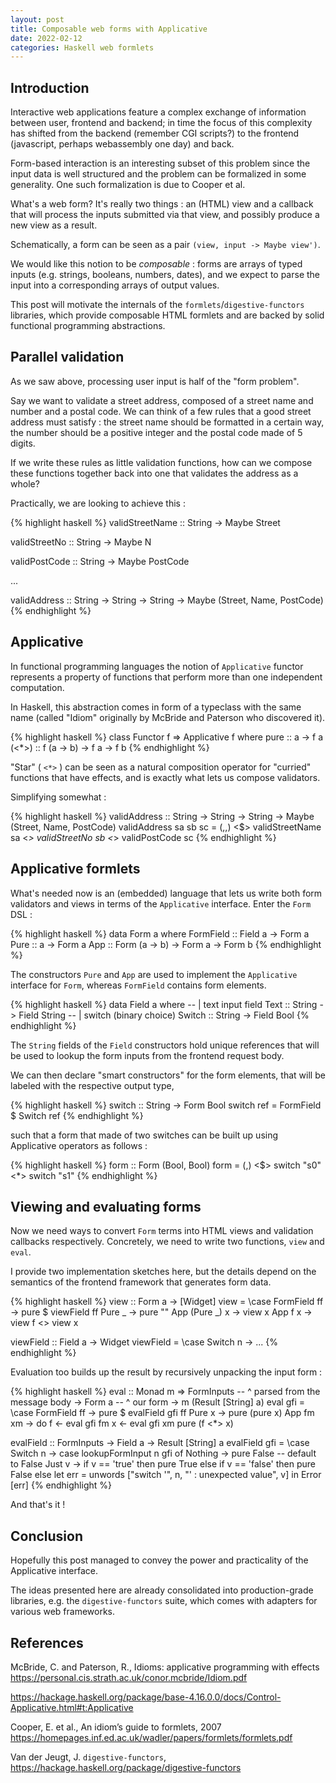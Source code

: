 ```yaml
---
layout: post
title: Composable web forms with Applicative
date: 2022-02-12
categories: Haskell web formlets
---
```


## Introduction

Interactive web applications feature a complex exchange of information between user, frontend and backend; in time the focus of this complexity has shifted from the backend (remember CGI scripts?) to the frontend (javascript, perhaps webassembly one day) and back.

Form-based interaction is an interesting subset of this problem since the input data is well structured and the problem can be formalized in some generality. One such formalization is due to Cooper et al. 

What's a web form? It's really two things : an (HTML) view and a callback that will process the inputs submitted via that view, and possibly produce a new view as a result.

Schematically, a form can be seen as a pair `(view, input -> Maybe view')`.

We would like this notion to be _composable_ : forms are arrays of typed inputs (e.g. strings, booleans, numbers, dates), and we expect to parse the input into a corresponding arrays of output values.

This post will motivate the internals of the `formlets`/`digestive-functors` libraries, which provide composable HTML formlets and are backed by solid functional programming abstractions.

## Parallel validation

As we saw above, processing user input is half of the "form problem".

Say we want to validate a street address, composed of a street name and number and a postal code. We can think of a few rules that a good street address must satisfy : the street name should be formatted in a certain way, the number should be a positive integer and the postal code made of 5 digits. 

If we write these rules as little validation functions, how can we compose these functions together back into one that validates the address as a whole?

Practically, we are looking to achieve this :

{% highlight haskell %}
validStreetName :: String -> Maybe Street

validStreetNo :: String -> Maybe N

validPostCode :: String -> Maybe PostCode

...

validAddress :: String -> String -> String -> Maybe (Street, Name, PostCode)
{% endhighlight %}


## Applicative

In functional programming languages the notion of `Applicative` functor represents a property of functions that perform more than one independent computation.

In Haskell, this abstraction comes in form of a typeclass with the same name (called "Idiom" originally by McBride and Paterson who discovered it).

{% highlight haskell %}
class Functor f => Applicative f where
  pure :: a -> f a
  (<*>) :: f (a -> b) -> f a -> f b
{% endhighlight %}

"Star" ( `<*>` ) can be seen as a natural composition operator for "curried" functions that have effects, and is exactly what lets us compose validators.

Simplifying somewhat :

{% highlight haskell %}
validAddress :: String -> String -> String -> Maybe (Street, Name, PostCode)
validAddress sa sb sc = (,,) <$> validStreetName sa <*> validStreetNo sb <*> validPostCode sc
{% endhighlight %}



## Applicative formlets

What's needed now is an (embedded) language that lets us write both form validators and views in terms of the `Applicative` interface. Enter the `Form` DSL : 

{% highlight haskell %}
data Form a where
  FormField :: Field a -> Form a
  Pure :: a -> Form a
  App :: Form (a -> b) -> Form a -> Form b
{% endhighlight %}

The constructors `Pure` and `App` are used to implement the `Applicative` interface for `Form`, whereas `FormField` contains form elements. 

{% highlight haskell %}
data Field a where
  -- | text input field
  Text :: String -> Field String
  -- | switch (binary choice)
  Switch :: String -> Field Bool
{% endhighlight %}

The `String` fields of the `Field` constructors hold unique references that will be used to lookup the form inputs from the frontend request body.

We can then declare "smart constructors" for the form elements, that will be labeled with the respective output type,

{% highlight haskell %}
switch :: String -> Form Bool
switch ref = FormField $ Switch ref 
{% endhighlight %}

such that a form that made of two switches can be built up using Applicative operators as follows :

{% highlight haskell %}
form :: Form (Bool, Bool)
form = (,) <$> switch "s0" <*> switch "s1"
{% endhighlight %}



## Viewing and evaluating forms

Now we need ways to convert `Form` terms into HTML views and validation callbacks respectively. Concretely, we need to write two functions, `view` and `eval`.

I provide two implementation sketches here, but the details depend on the semantics of the frontend framework that generates form data.


{% highlight haskell %}
view :: Form a -> [Widget]
view = \case
  FormField ff -> pure $ viewField ff
  Pure _ -> pure ""
  App (Pure _) x -> view x
  App f x -> view f <> view x
  
viewField :: Field a -> Widget
viewField = \case
  Switch n -> ...
{% endhighlight %}

Evaluation too builds up the result by recursively unpacking the input form : 

{% highlight haskell %}
eval :: Monad m =>
        FormInputs -- ^ parsed from the message body
     -> Form a -- ^ our form
     -> m (Result [String] a)
eval gfi = \case
  FormField ff -> pure $ evalField gfi ff
  Pure x -> pure (pure x)
  App fm xm -> do
    f <- eval gfi fm
    x <- eval gfi xm
    pure (f <*> x)
    
evalField :: FormInputs -> Field a -> Result [String] a
evalField gfi = \case
  Switch n  ->
    case lookupFormInput n gfi of
      Nothing -> pure False  -- default to False
      Just v -> if v == 'true' then pure True
        else if v == 'false' then pure False
        else
        let err = unwords ["switch '", n, "' : unexpected value", v]
            in Error [err]
{% endhighlight %}

And that's it !


## Conclusion

Hopefully this post managed to convey the power and practicality of the Applicative interface.

The ideas presented here are already consolidated into production-grade libraries, e.g. the `digestive-functors` suite, which comes with adapters for various web frameworks.


## References

McBride, C. and Paterson, R., Idioms: applicative programming with effects https://personal.cis.strath.ac.uk/conor.mcbride/Idiom.pdf

https://hackage.haskell.org/package/base-4.16.0.0/docs/Control-Applicative.html#t:Applicative

Cooper, E. et al., An idiom’s guide to formlets, 2007 https://homepages.inf.ed.ac.uk/wadler/papers/formlets/formlets.pdf

Van der Jeugt, J. `digestive-functors`, https://hackage.haskell.org/package/digestive-functors
